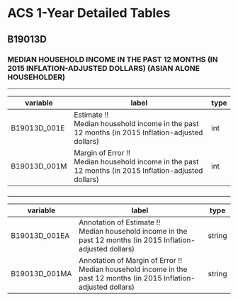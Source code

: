 # ACS 1-Year Detailed Tables

## B19013D

### MEDIAN HOUSEHOLD INCOME IN THE PAST 12 MONTHS (IN 2015 INFLATION-ADJUSTED DOLLARS) (ASIAN ALONE HOUSEHOLDER)

___

| variable | label | type |
| ----- | ----- | ----- |
| B19013D_001E | Estimate !!<br>Median household income in the past 12 months (in 2015 Inflation-adjusted dollars) | int |
| B19013D_001M | Margin of Error !!<br>Median household income in the past 12 months (in 2015 Inflation-adjusted dollars) | int |
### 

___

| variable | label | type |
| ----- | ----- | ----- |
| B19013D_001EA | Annotation of Estimate !!<br>Median household income in the past 12 months (in 2015 Inflation-adjusted dollars) | string |
| B19013D_001MA | Annotation of Margin of Error !!<br>Median household income in the past 12 months (in 2015 Inflation-adjusted dollars) | string |

